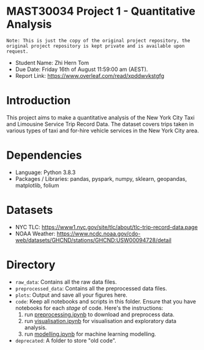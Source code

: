 # MAST30034 Project 1 - Quantitative Analysis
`Note: This is just the copy of the original project repository, the original project repository is kept private and is available upon request.`

- Student Name: Zhi Hern Tom
- Due Date: Friday 16th of August 11:59:00 am (AEST).
- Report Link: https://www.overleaf.com/read/xpddwvkstgfg

# Introduction
This project aims to make a quantitative analysis of the New York City Taxi and Limousine Service Trip Record Data. The dataset covers trips taken in various types of taxi and for-hire vehicle services in the New York City area.

# Dependencies
- Language: Python 3.8.3
- Packages / Libraries: pandas, pyspark, numpy, sklearn, geopandas, matplotlib, folium

# Datasets
- NYC TLC: https://www1.nyc.gov/site/tlc/about/tlc-trip-record-data.page
- NOAA Weather: https://www.ncdc.noaa.gov/cdo-web/datasets/GHCND/stations/GHCND:USW00094728/detail

# Directory
- `raw_data`: Contains all the raw data files. 
- `preprocessed_data`: Contains all the preprocessed data files. 
- `plots`: Output and save all your figures here.
- `code`: Keep all notebooks and scripts in this folder. Ensure that you have notebooks for each _stage_ of code. Here's the instructions:
    1. run [preprocessing.ipynb](code/preprocessing.ipynb) to download and preprocess data.
    2. run [visualisation.ipynb](code/visualisation.ipynb) for visualisation and exploratory data analysis.
    3. run [modelling.ipynb](code/modelling) for machine learning modelling.
- `deprecated`: A folder to store "old code".
